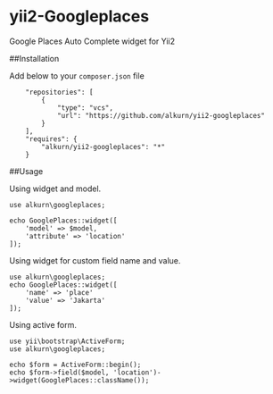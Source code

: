 # yii2-Googleplaces
Google Places Auto Complete widget for Yii2


##Installation

Add below to your `composer.json` file

```
    "repositories": [
        {
            "type": "vcs",
            "url": "https://github.com/alkurn/yii2-googleplaces"
        }
    ],
    "requires": {
        "alkurn/yii2-googleplaces": "*"
    }
```

##Usage

Using widget and model.

```
use alkurn\googleplaces;

echo GooglePlaces::widget([
    'model' => $model,
    'attribute' => 'location'
]);
```

Using widget for custom field name and value.

```
use alkurn\googleplaces;
echo GooglePlaces::widget([
    'name' => 'place'
    'value' => 'Jakarta'
]);

```

Using active form.

```
use yii\bootstrap\ActiveForm;
use alkurn\googleplaces;

echo $form = ActiveForm::begin();
echo $form->field($model, 'location')->widget(GooglePlaces::className());
```
